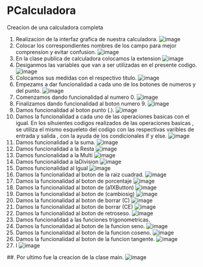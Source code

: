 # PCalculadora
 Creacion de una calculadora completa
1. Realizacion de la interfaz grafica de nuestra calculadora.
![image](https://user-images.githubusercontent.com/85316345/183799012-7c4c032a-94ef-49d8-81c8-e2d3b9d878aa.png)
2. Colocar los correspondientes nombres de los campo para mejor comprension y evitar confusion.
![image](https://user-images.githubusercontent.com/85316345/183799125-ee56c83c-1838-4c4e-aacb-02ceda86d454.png)
3. En la clase publica de calculadora colocamos la extension
![image](https://user-images.githubusercontent.com/85316345/183799547-6ddce10e-cd70-4c7b-9571-1bd5de9edd75.png)
4. Desiganmos las variables que van a ser utilizadas en el presente codigo.
![image](https://user-images.githubusercontent.com/85316345/183799912-6571fcc0-ca54-4131-b7cd-51428fee45ab.png)
5. Colocamos sus medidas con el respectivo titulo.
![image](https://user-images.githubusercontent.com/85316345/183800000-d2c9f812-03f0-4f74-b3f7-ed6be2e40295.png)
6. Empezams a dar funcionalidad a cada uno de los botones de numeros y del punto.
![image](https://user-images.githubusercontent.com/85316345/183800426-a99ee24d-e372-420a-a03a-ea1fff09455a.png)
7. Comenzamos dando funcionalidad al numero 0.
![image](https://user-images.githubusercontent.com/85316345/183800233-5586c8f0-1af6-40f7-b8ad-a03ed7209105.png)
8. Finalizamos dando funcionalidad al boton numero 9.
![image](https://user-images.githubusercontent.com/85316345/183800331-e9bb09e8-bec2-4719-b044-c33f2501eb81.png)
9. Damos funcionalidad al boton punto (.).
![image](https://user-images.githubusercontent.com/85316345/183800526-7b6ccf5c-0ce1-4ddf-911d-1899660f36d5.png)
10. Damos la funcionalidad a cada uno de las operaciones basicas con el igual.
En los sihuientes codigos realizados de las operaciones basicas , se utiliza el mismo esqueleto del codigo  con las respectivas varibles de entrada y salida , con la ayuda de los condicionales if y else.
![image](https://user-images.githubusercontent.com/85316345/183801097-5100ef12-b9b9-4941-a170-c38c9e83a2b9.png)
11. Damos funcionalidad a la suma.
![image](https://user-images.githubusercontent.com/85316345/183800759-3b18632f-e66f-4e04-8dae-55f0a95ef4eb.png)
12. Damos funcionalidad a la Resta
![image](https://user-images.githubusercontent.com/85316345/183800834-8c2a5e20-2997-46b8-b5ba-333298f37e99.png)
13. Damos funcionalidad a la Multi
![image](https://user-images.githubusercontent.com/85316345/183800866-e688c813-b6a3-496c-b00f-a8f4f2f872db.png)
14. Damos funcionalidad a laDivision
![image](https://user-images.githubusercontent.com/85316345/183800997-3f165f71-70b8-4da5-922b-a79220b7de73.png)
15. Damos funcionalidad al Igual
![image](https://user-images.githubusercontent.com/85316345/183801035-b606e186-ebba-4fa0-9ae4-156e330efeb2.png)
16. Damos la funcionalidad al boton de la raiz cuadrad.
![image](https://user-images.githubusercontent.com/85316345/183802250-71f9eea5-aa0e-49d0-9d10-67b3cc0f86db.png)
17. Damos la funcionalidad al boton de porcentaje
![image](https://user-images.githubusercontent.com/85316345/183802274-d417a5bd-9da6-48e7-b3b5-70f9df62a2ea.png)
18. Damos la funcionalidad al boton de  (a1XButton)
![image](https://user-images.githubusercontent.com/85316345/183802353-09399f1b-981f-44d1-8b67-f0d54b26c289.png)
19. Damos la funcionalidad al boton de  (cambiosig)
![image](https://user-images.githubusercontent.com/85316345/183802417-dee8af35-5413-470b-808c-2fbf84374e6f.png)
20. Damos la funcionalidad al boton de borrar (C)
![image](https://user-images.githubusercontent.com/85316345/183802535-3aede767-30c7-4ebe-bfff-8ed489c457b2.png)
21. Damos la funcionalidad al boton de borrar (CE)
![image](https://user-images.githubusercontent.com/85316345/183804014-5ce8f5d6-71ad-4214-b380-28adc96b4ca1.png)
22. Damos la funcionalidad al boton de retroseso.
![image](https://user-images.githubusercontent.com/85316345/183804357-58472076-681c-44a0-8d12-229457897ff4.png)
23. Damos funcionalidad a las funciones trigonometricas.
24. Damos la funcionalidad al boton de la funcion seno.
![image](https://user-images.githubusercontent.com/85316345/183804681-40899f45-e49b-4906-879a-30387eaf127f.png)
25. Damos la funcionalidad al boton de la funcion coseno.
![image](https://user-images.githubusercontent.com/85316345/183804939-8c53e487-a41e-4a65-a7cc-6fbc404f4a7d.png)
26. Damos la funcionalidad al boton de la funcion tangente.
![image](https://user-images.githubusercontent.com/85316345/183805041-9b1785d9-7fa8-4590-b7ce-9327659d1829.png)
27. l
![image](https://user-images.githubusercontent.com/85316345/183805729-fab1791f-1444-4c8a-b883-49fbbf495dc4.png)








##. Por ultimo fue la creacion de la clase main.
![image](https://user-images.githubusercontent.com/85316345/183801505-cfc47538-5a81-4091-9e62-82d1ab1aa7c3.png)




